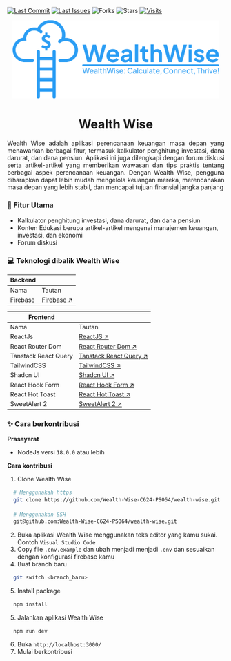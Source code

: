[![Last Commit](https://img.shields.io/github/last-commit/Wealth-Wise-C624-PS064/wealth-wise)](https://github.com/Wealth-Wise-C624-PS064/wealth-wise/commits/main)
[![Last Issues](https://img.shields.io/github/issues/Wealth-Wise-C624-PS064/wealth-wise)](https://github.com/Wealth-Wise-C624-PS064/wealth-wise/issues)
![Forks](https://img.shields.io/github/forks/Wealth-Wise-C624-PS064/wealth-wise)
![Stars](https://img.shields.io/github/stars/Wealth-Wise-C624-PS064/wealth-wise)
[![Visits](https://komarev.com/ghpvc/?username=Wealth-Wise-C624-PS064&repo=wealth-wise&label=Visits&color=brightgreen)](https://github.com/Wealth-Wise-C624-PS064/wealth-wise)

<div align="center">
  <img src="public/docs/images/logo-preview.png" alt="Wealth Wise" width="480" />
</div>

<h1 align="center">Wealth Wise</h1>

<p align="justify">Wealth Wise adalah aplikasi perencanaan keuangan masa depan yang menawarkan berbagai fitur, termasuk kalkulator penghitung investasi, dana darurat, dan dana pensiun. Aplikasi ini juga dilengkapi dengan forum diskusi serta artikel-artikel yang memberikan wawasan dan tips praktis tentang berbagai aspek perencanaan keuangan. Dengan Wealth Wise, pengguna diharapkan dapat lebih mudah mengelola keuangan mereka, merencanakan masa depan yang lebih stabil, dan mencapai tujuan finansial jangka panjang</p>

### 🚀 Fitur Utama

- Kalkulator penghitung investasi, dana darurat, dan dana pensiun
- Konten Edukasi berupa artikel-artikel mengenai manajemen keuangan, investasi, dan ekonomi
- Forum diskusi

### 💻 Teknologi dibalik Wealth Wise

| Backend  |                                             |
| -------- | ------------------------------------------- |
| Nama     | Tautan                                      |
| Firebase | [Firebase ↗️](https://firebase.google.com/) |

| Frontend             |                                                              |
| -------------------- | ------------------------------------------------------------ |
| Nama                 | Tautan                                                       |
| ReactJs              | [ReactJS ↗️](https://react.dev/)                             |
| React Router Dom     | [React Router Dom ↗️](https://reactrouter.com)               |
| Tanstack React Query | [Tanstack React Query ↗️](https://tanstack.com/query/latest) |
| TailwindCSS          | [TailwindCSS ↗️](https://tailwindcss.com/)                   |
| Shadcn UI            | [Shadcn UI ↗️](https://ui.shadcn.com/)                       |
| React Hook Form      | [React Hook Form ↗️](https://www.react-hook-form.com/)       |
| React Hot Toast      | [React Hot Toast ↗️](https://react-hot-toast.com/)           |
| SweetAlert 2         | [SweetAlert 2 ↗️](https://sweetalert2.github.io/)            |

### ✨ Cara berkontribusi

**Prasayarat**

- NodeJs versi `18.0.0` atau lebih

**Cara kontribusi**

1. Clone Wealth Wise

```bash
  # Menggunakah https
  git clone https://github.com/Wealth-Wise-C624-PS064/wealth-wise.git

  # Menggunakan SSH
  git@github.com:Wealth-Wise-C624-PS064/wealth-wise.git
```

2. Buka aplikasi Wealth Wise menggunakan teks editor yang kamu sukai. Contoh `Visual Studio Code`
3. Copy file `.env.example` dan ubah menjadi menjadi `.env` dan sesuaikan dengan konfigurasi firebase kamu
4. Buat branch baru

```bash
  git switch <branch_baru>
```

5. Install package

```bash
  npm install
```

5. Jalankan aplikasi Wealth Wise

```bash
  npm run dev
```

6. Buka `http://localhost:3000/`
7. Mulai berkontribusi
